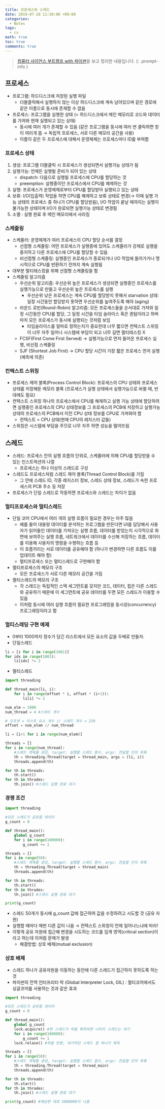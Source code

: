 ```yaml
---
title: 프로세스와 스레드
date: 2019-07-28 11:50:00 +09:00
categories:
  - Notes
tags:
  - cs
math: true
toc: true
comments: true
---
```


> [컴퓨터 사이언스 부트캠프 with 파이썬](https://thebook.io/006950/)을 보고 정리한 내용입니다.
{: .prompt-info }

## 프로세스

- 프로그램: 하드디스크에 저장된 실행 파일
   - 더블클릭해서 실행하지 않는 이상 하드디스크에 계속 남아있으며 같은 경로에 같은 이름으로 동시에 존재할 수 없음
- 프로세스: 프로그램을 실행한 상태 (= 하드디스크에서 메인 메모리로 코드와 데이터를 가져와 현재 실행되고 있는 상태)
   - 동시에 여러 개가 존재할 수 있음 (같은 프로그램을 동시에 여러 번 클릭하면 창이 여러개 뜸 → 독립적 프로세스, 서로 다른 메모리 공간을 사용)
   - 이름이 같은 두 프로세스에 대해서 운영체제는 프로세스마다 ID를 부여함

### 프로세스 상태

1. 생성: 프로그램 더블클릭 시 프로세스가 생성되면서 실행가능 상태가 됨
2. 실행가능: 언제든 실행될 준비가 되어 있는 상태
   - dispatch: 다음으로 실행될 프로세스에 CPU를 할당하는 것
   - preemption: 실행중이던 프로세스에서 CPU를 해제하는 것
3. 실행: 프로세스가 운영체제로부터 CPU를 할당받아 실행되고 있는 상태
4. 보류: I/O(입출력) 작업을 하면 CPU를 해제하고 보류 상태로 변경(→ 이때 실행 가능 상태의 프로세스 중 하나가 CPU를 할당받음), I/O 작업이 끝날 때까지는 실행이 불가능한 상태이며 I/O가 완료되면 실행가능 상태로 변경됨
5. 소멸 : 실행 완료 후 메인 메모리에서 사라짐

### 스케줄링

- 스케줄러: 운영체제가 여러 프로세스의 CPU 할당 순서를 결정
   - 선점형 스케줄링: 어떤 프로세스가 실행중에 있어도 스케줄러가 강제로 실행을 중지하고 다른 프로세스에 CPU를 할당할 수 있음
   - 비선점형 스케줄링: 실행중인 프로세스가 종료되거나 I/O 작업에 들어가거나 명시적으로 CPU를 반환하기 전까지 계속 실행됨
- 대부분 멀티태스킹을 위해 선점형 스케줄링을 함
- 스케줄링 알고리즘
   - 우선순위 알고리즘: 우선순위 높은 프로세스가 생성되면 실행중인 프로세스를 실행가능으로 만들고 우선순위 높은 프로세스를 실행
      - 우선순위 낮은 프로세스는 계속 CPU를 할당받지 못해서 starvation 상태: 일정 시간동안 할당받지 못하면 우선순위를 높여주도록 해야 (aging)
   - 라운드 로빈(Round-Robin) 알고리즘:  모든 프로세스들을 순서대로 가져와 일정 시간동안 CPU를 할당, 그 일정 시간을 타임 슬라이스 혹은 퀀텀이라고 하며 마치 모든 프로세스가 동시에 실행되는 것처럼 보임
      - 타임슬라이스를 얼마로 정하는지가 중요한데 너무 짧으면 컨텍스트 스위칭이 너무 자주 일어나 시스템에 부담이 되고 너무 길면 멀티태스킹 X
   - FCSF(First Come First Served) → 실행가능으로 먼저 들어온 프로세스 실행, 비선점 스케줄링
   - SJF (Shortest Job First) → CPU 할당 시간이 가장 짧은 프로세스 먼저 실행 (예측에 의존)

### 컨텍스트 스위칭

- 프로세스 제어 블록(Process Control Block): 프로세스의 CPU 상태와 프로세스 상태를 저장해둔 메모리 블록 (프로세스가 실행 상태에서 실행가능으로 바뀔 때, 반대에도 필요)
- 컨텍스트 스위칭 하나의 프로세스에서 CPU를 해제하고 실행 가능 상태에 할당하려면 실행중인 프로세스의 CPU 상태정보를 그 프로세스의 PCB에 저장하고 실행가능 상태의 프로세스의 PCB에서 이전 CPU 상태 정보를 CPU로 가져와야 함
   - 컨텍스트 = CPU 상태(현재 CPU의 레지스터 값들)
- 스위칭은 시스템에 부담을 주므로 너무 자주 하면 성능을 떨어뜨림

## 스레드

- 스레드: 프로세스 안의 실행 흐름의 단위로, 스케줄러에 의해 CPU를 할당받을 수 있는 인스트럭션의 나열
   - 프로세스는 하나 이상의 스레드로 구성
- 스레드도 프로세스처럼 스레드 제어 블록(Thread Control Block)를 가짐
   - 그 안에 스레드 ID, 각종 레지스터 정보, 스레드 상태 정보, 스레드가 속한 프로세스의 PCB 주소 등 저장
- 프로세스가 단일 스레드로 작동하면 프로세스와 스레드는 차이가 없음

### 멀티프로세스와 멀티스레드

- 단일 코어 CPU에서 여러 개의 실행 흐름이 필요한 경우는 아주 많음
   - 예를 들어 대용량 데이터를 분석하는 프로그램을 만든다면 UI를 담당해서 사용자가 읽어들인 데이터를 가져오는 실행 흐름, 데이터를 받았는지 시각적으로 화면에 보여주는 실행 흐름, 네트워크에서 데이터를 수신해 저장하는 흐름, 데이터를 이용해 사용자의 명령을 수행하는 흐름 등
   - 이 흐름끼리는 서로 데이터를 공유해야 함 (하나가 변경하면 다른 흐름도 이를 업데이트 해야 함)
   - 멀티프로세스 또는 멀티스레드로 구현해야 함
- 멀티프로세스의 메모리 구조
   - 모든 프로세스가 서로 다른 메모리 공간을 가짐
- 멀티스레드의 메모리 구조
   - 각 스레드는 독립적인 스택 세그먼트를 갖지만 코드, 데이터, 힙은 다른 스레드와 공유하기 때문에 이 세그먼트에 공유 데이터를 두면 모든 스레드가 이용할 수 있음
   - 이처럼 동시에 여러 실행 흐름이 필요한 프로그래밍을 동시성(concurrency) 프로그래밍이라고 함

### 멀티스레딩 구현 예제

- 0부터 1000까지 정수가 담긴 리스트에서 모든 요소의 값을 두배로 만들자.
- 단일스레드

```python
li = [i for i in range(1001)]
for idx in range(1001):
	li[idx] *= 2
```

- 멀티스레드

```python
import threading

def thread_main(li, i):
	for i in range(offset * i, offset * (i+1)):
		li[i] *= 2

num_elm = 1000
num_thread = 4 #스레드 개수

# 오프셋 = 리스트 요소 개수 // 스레드 개수 = 250
offset = num_elem // num_thread

li = [i+1 for i in range(num_elem)]

threads = []
for i in range(num_thread):
	#스레드 객체를 생성, target: 실행할 스레드 함수, args: 전달할 인자 목록
	th = threading.Thread(target = thread_main, args = (li, i))
	threads.append(th)

for th in threads:
	th.start()
for th in thrades:
	th.join() #스레드 실행 완료 대기
```

### 경쟁 조건

```python
import threading

#모든 스레드가 공유할 데이터
g_count = 0

def thread_main():
	global g_count
	for i in range(100000):
		g_count += 1 

threads = []
for i in range(50):
	#스레드 객체를 생성, target: 실행할 스레드 함수, args: 전달할 인자 목록
	th = threading.Thread(target = thread_main)
	threads.append(th)

for th in threads:
	th.start()
for th in thrades:
	th.join() #스레드 실행 완료 대기

print(g_count)
```

- 스레드 50개가 동시에 g_count 값에 접근하여 값을 수정하려고 시도할 것 (공유 자원)
- 실행할 때마다 매번 다른 값이 나옴 → 컨텍스트 스위칭이 언제 일어나느냐에 따라!
- 이렇게 공유 자원에 접근해 변경을 시도하는 코드를 임계 영역(critical section)이라고 하는데 이처럼 문제가 발생
   - 해결방법: 상호 배제(mutual exclusion)

### 상호 배제

- 스레드 하나가 공유자원을 이동하는 동안에 다른 스레드가 접근하지 못하도록 하는 것
- 파이썬의 전역 인터프리터 락 (Global Interpreter Lock, GIL) : 멀티코어에서도 싱글코어를 사용하는 것과 같은 효과

```python
import threading

#모든 스레드가 공유할 데이터
g_count = 0

def thread_main():
	global g_count
	lock.acquire() #한 스레드가 락을 획득하면 나머지 스레드는 대기
	for i in range(100000):
		g_count += 1 
	lock.relase() #락을 반환, 대기하던 스레드 중 하나가 획득 

threads = []
for i in range(50):
	#스레드 객체를 생성, target: 실행할 스레드 함수, args: 전달할 인자 목록
	th = threading.Thread(target = thread_main)
	threads.append(th)

for th in threads:
	th.start()
for th in thrades:
	th.join() #스레드 실행 완료 대기

print(g_count) #예상한 대로 5000000이 나옴
```

